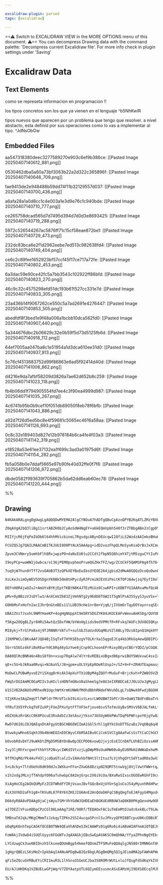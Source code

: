 ```yaml
---

excalidraw-plugin: parsed
tags: [excalidraw]

---
```

==⚠  Switch to EXCALIDRAW VIEW in the MORE OPTIONS menu of this document. ⚠== You can decompress Drawing data with the command palette: 'Decompress current Excalidraw file'. For more info check in plugin settings under 'Saving'


# Excalidraw Data

## Text Elements
como se represeta informacion en programacion !!

los tipos concretos son los que ya vienen en el lenguaje
 ^b5NhKwlR

tipos nuevos que aparecen por un problema 
que tengo que resolver. 
a nivel abstacto, esta definid por sus operaciones
como lo vas a implementar al tipo.  ^JdNsObGw

## Embedded Files
aa547318380deec3277589270e903c6ef9b386ce: [[Pasted Image 20250407140612_881.png]]

0530462dba5a60a73bf3063b22a2d322c365896f: [[Pasted Image 20250407140648_709.png]]

fae9413de2e948488b59dd74f11b32129557d037: [[Pasted Image 20250407140700_436.png]]

a6afa28a1a0d8cc1c4e003a1e3d9e76c1c940bde: [[Pasted Image 20250407140710_777.png]]

ce265758dcad565d7d7495d394d7d0d3e8693425: [[Pasted Image 20250407140719_288.png]]

5972c526544267ac5876ff71c15cf58eae872be1: [[Pasted Image 20250407140729_473.png]]

232dc83bca6e2f1d2962eebe7ed513c982638fd4: [[Pasted Image 20250407140749_404.png]]

ce6c2c89fee1652923bf57ccf45f17ce717a72fe: [[Pasted Image 20250407140802_453.png]]

6a3dac59e90ce42fc5a7bb3543c102922ff86bfd: [[Pasted Image 20250407140823_270.png]]

46c9c32c4575298efd51dc193b61f527cc331e7d: [[Pasted Image 20250407140833_305.png]]

23a436b14f9067262ce550c5a7ad2691e4276447: [[Pasted Image 20250407140853_505.png]]

abedfdf8f3bed1e9f48a006a1bcbb10dca562fd0: [[Pasted Image 20250407140907_440.png]]

5a344676dbc2b06629c32e0b59f5d73d5125fb6d: [[Pasted Image 20250407140918_112.png]]

64ef7005aa047ba8c1e51954a1d3dca610ee31d0: [[Pasted Image 20250407140937_913.png]]

5c76cf4513683752d99f86863e6ad5f92414d40d: [[Pasted Image 20250407141008_862.png]]

d4216e9da7afbf58209d3826a7ae62d652b8c259: [[Pasted Image 20250407141023_118.png]]

fb4b06dd1f794905554fd7ee4c3f90ea4999d987: [[Pasted Image 20250407141035_267.png]]

4c6741b95b0b9cef10f051db89050f8eb78f6bfb: [[Pasted Image 20250407141043_886.png]]

a92d7f26d5ed5bc8e4f59681c5065ec4616a58aa: [[Pasted Image 20250407141126_693.png]]

0c8c32e189403d827e12b978184b6ca4fe4f03a3: [[Pasted Image 20250407141142_319.png]]

e18528a53e61ee37132ea1f699c3ad3a01975d6f: [[Pasted Image 20250407141154_282.png]]

fb5a058b0e7ddaf5665e97b90fe40d32ffe0f7f6: [[Pasted Image 20250407141206_672.png]]

dbde0582f993639f705862b5da62dd6eab60ec78: [[Pasted Image 20250407141220_444.png]]

%%
## Drawing
```compressed-json
N4KAkARALgngDgUwgLgAQQQDwMYEMA2AlgCYBOuA7hADTgQBuCpAzoQPYB2KqATLZMzYBXUtiRoIACyhQ4zZAHoFAc0JRJQgEYA6bGwC2CgF7N6hbEcK4OCtptbErHALRY8RMpWdx8Q1TdIEfARcZgRmBShcZQUebQBObR4aOiCEfQQOKGZuAG1wMFAwYogSbghSAGYAeQBVAE0AKx4ADkkAZQBpAA1qgDN6AH1nWoB2Dhz+EthEcsJ9aKQpyExu

Z0qAVgA2bQ3liBg11srtABZK0b2CyAoSdW4NgEY+a6kEQmVpbh540f3rZTBbgABn2zCgpDYAGsEABhNj4NikcoQ6zMOC4QJZFLFSCaXDYKHKSFCDjEeGI5ESVETDFYqA4kp9Qj4fDtWBAiSCDyMgQQ6EIADqd0k3zB/Jh7JgnPQ3LK+xJnw44RyaEe+zYGOwakOauBoNexOEcAAksRVahcgBdfZ9cgZM3cDhCVn7QhkrDlXDA3kVYRk5XMC3O12v

MIIYjcR6jFqPeIbDb6l64hhMVicbineL7RgsdgcABynDEUcqwI28fiLS2WzdzAAImkoBHuH0CGF9pp/cQAKLBDJZYMu/D7IRwYi4ZuRtWjU6nYGnBNbFrxSq115EDhQp3D/aIwkttBt/AdsNRKBCC0QRBk93KX3M4KOiS4XAbU6jSqPFqVFrA4gIAg2CVDwoyXCuoHAgg8TApU2BbAgfTxJov5bCWYLuOIlrXGA6o4Y81w2q82CQnAO6sgUAC+Ux

FCUZQSJg7QAILMAACmB1TKJUUI8O0PYALKSAA4pg+idD2vozFhpQLMoSyvKsaDrBsJxXCmuqoDs2w8GpJS3MQ9xoE8yYlJI7yfAyaA/H8rwAjKBopuCkIwhSSIouQtKYpkDKdgSRIkmSrlUugNLol52K2iybIctJcqRuKzlCiKYpnolUoyhAcW+oqkiBhaeEppqBI6lG+r7EaY5mha1q2vaCDPqgIYjq87oAYp6C4I82Xdnl5HNY5gHTqg1bnC0O

Zpvm3CVNmry5umhbFlh8RxjwpzPO+daNsEU6tu2CCdt2fbpN5Q6himY4TjtM5zguCYtIuPAOSUm7bmgTV7mwB5Dcep6Oeel7lDejgcPekVPkNEDlmWpxbDwxD4hsuBbMCuCfpofRllslSaDwPC4HDIE8MBWwbCuWx9L6zCYXk+HLLhhH7CRmp9VRNEtRDrGnHAFBQNgMCCgAEjApAAGKYExpAADIi8ozjxJ0knwNJm7ySm7XrI8CQtBsPBY48wLx

I9oyPCp+waWW2jGwbca/sC36jPEM0pvphmoPrumQGZHxfFZ/wg/ZCUCkF5QAMSPAg4fh76+KEhVgUIm51IeWF9IPlF6WxQi8qpQKwoGaKvs55KMXlFlCrCEqKpRhqWolXqT2QBVprmnkREpnauAOkN70tR67UQPj3WksQvVoLR0xK981zUWGg3cDGs6rTpDepnmGZoIu41rwtHAlkZMOGzWZabU2h6oD9+2vF2w9HQO2R9aO46Tmf0Y3YuyO6xce

7uq9jW7hun0YTfT2vsOAbB3T3zQPkXEYBoEwIbsUYEOE264jgbid2dMwA8GQQzDcoQoDwn0PoNQU5WLgOxG9f+f1MRQAAEKtTvA/V4mRiD0NvCDJh1DSBQAlpCCgZlcDdyoSUFhvC2D8JCEIiixQZ7FHHqUCGlQ4D0HrEIbAowYCwkaDAGA8RBQFlIC0fQ9YhLYEVrMCQ8xFi+nViBUYZxRjll1jwb8a1zhm2+FWBIMFDb6hrD+TY+wXYF1QMZfY

XsLKeJsimOyWEV5OSDgnYK0Bk50m8tHPycdyRJPcmiNJEVXiPmitKTOPJA4wjzq7EyfI0oly5FneKrwcqjzdjXYqsBSoryblVVutVO71Skf1OifcvSVCHgGKulCzolHDENaMIFSZbAdivOak00AgS3vNIsu8sJY1OKBfZMYT7bTPhfA6N9+wnU4SUC6z85mznnO/R4H5qzfy3NcyA+4gG7RPJfahF4rxA0YWDAZ5Q2zQTWpUACPAIX3RaC0TQFZi

DEFnH0R4jwUIuJ+AmUYxBYKjEptTKBtN8K4JTEzMiUz8CswKPI+i6BBTYGIAARxaMofQzABb1GwI8IS+BOiaAAFr6EkC0BW+wpJzFkqrEotjcYOKcbDVxzzKgeKMtsJIc5kZVjsVjaJelkpGWeOE8yPteC/D9oCOJ5S4Q5KTnk8KPkr6ZICtkykuTPKpzBsUjKZci5JXzilP6tSSmlwaUPSuQZq6vCKtqDp9dyokmbtVFBkAO5dw+aUEZL5TjjJH

pMv+0yBBzzVJsDYlw1rAnXCmVZ683ZjVmhNTg2y968D8TGW21TSgNlPsA355yyS3yuVSx+l0X4PNurDLYMFVUbh/pmr5pyQFnknADCQQKOEgoagPLYuA2ytE6t6YgLRsA8uwKcBA+pKidQQFC+ICBRhoUeNgeI85NAAUJQQLCaDcJ0wIriVNEAKUsxkWzFM9KIC1ChOAloe6ABqmB8DdC0WMISBY+iDGUAWcx0krFyRsWsECJwPyKpcfdFVarhpP

G0HbMsFxHofn2acIJhrQnGteBEs11lLUB39cHe1nr0m+Vjq6/jIVUmOrTqyDOYayn+sqSErtCTi6hvqXJlMzSC0FRKLGuubsyqGiTT0qBgH02gpHb3NqXoNh5paT3AaZ94jI0Y6MXWmy1moE3o27eLasJxixqtdazGWo9pOX236JRr6DsuYOTNtyrpuwne/CsV63m/3s89QBS7+0roBYDFhwLCksnM+gMQuty2k2IHgYg2wNgopRVmOr01Tj1f/J

UBA1ZVz7JsxhL9NMYHaeKP+4ogHgNUppXI9m5RYSDGZYK04zKOCEAFvWeouAmKSDg/QUYUBGhbGqDhqV1j9hys1iRnWSryPuNeBpdFiYaOPDo65hci9gvO1Y2EjjprLLmv1ZAWJIIbViZSQ6r1zqRPdmB6FfJTr27pzqbKcNNqFNBpmRKBAMm1PZw0xXXKWm2lxtuwZlM3SW4mb6Rmiz4Hs0dS2LZgtGXi0v1XFW54VZq0lFrVwNANZ3PNsWqWRc

f5Kgw2OQgBLZyr6HRi5AwtQzIDxfHW/bYWxHg1ids9edVPMtfR+RFvkq7AUFc3UV8G5QKyuewBd98+ylkElJo+vofRjY8o2NgPopMQgddc5oCOn6ZQ/sG/TADjNSIgbALIwoU2JAmnaBsQVrFMDHviBQTQhBgT1EeExfAtD2jtH4odyx0qCNKS/C0BVF2yNuNnepUsMEzjnG0rrQ2+sG3vcDUartnGfvcdsv7a1fG7XidB0J8H/lIdD5B4JgpcPp

MI8ykj+TrGlPo8x4j9TJRNNRrVATvT+sulGbJ5aUzdUGqM6zVZl8BLy7Dzs8IpnQ1Hqk0Y9rN7nOm3c9CW/yAXPfPcBaJcFiibN/t2ltOLtlvrhAFFr2DLqdPLhAIrvcsrjWFmK8nOu8trp8lluFn8mjobvluwqDKbiVhADwCBFVj+JoHgAhDwGisQD8LDIBL7qMBGE8HBFWJ/C0H0MQLmr1gHiSgNmSiUGNnLhNlHuBoolAN0M4BsALI0AgMyo8

JIKMPWCLCBKxAAFJQD4BjISqTxF7HYKSEbzgV7OLKrXa15qgoEJCq4kb3RkGq4ewQDBIPC4wmrew/YgQgEA5oDxLo5Q4SZg4pgxzj7DwBEj4z5Mjw6qbr7Y5o6JQo6FzBoChr4L4b6QBb75S77xr6YH7GjGbH4U4lbn6tSegvgtD07b5y5gglptoAFkGdYgFc4PBNEf5/5oCXBJirSkxi4S7LrBHS7HSxaYEIFPwJavyPLbBOYkZpYLrYF664EG5

5brrG5EGz4kFiBoREwrh9CARq46yGzYwe6jCnp9CLhoonEPrRioy0EyoCBErYQDZ/pCGQAiFNRiF0oQz1hQjx6VBGD4z6CVC1BGD1AAAqcGtQPYpwpA8QsIhe6AeGdxEAtic4phl21elGcYhsNhzyji9ha4JsLGHeoSbhX2HhU0q0PGA+yRLkk+0OkmwmoR8c7qAmKco+s+PqpScRNSucy+NqqRfqOOfgeOVRg2EAumOR++ia+RR+NUhSp+gyboN

OA88QlRcBNR46n4BsS8fOn+xsup7RqAlw74lYr6vREBixUBgxd86prwiBUYSWUxvwC4sxIxi6OB4o+BKxhBUmJBu6UK9u96MEYg+yfQVuqMmgKE74cE+sPwuMTu1Y6MjSjkDxgezxIexEYe42oGtK0e6AgqBAGwgwwIsIgqcGowUI1QwqgqC4sIcG1QjQ8JMkhhasxhwIaJVeFGN23wX49iMESyjykE0YRJrsOsXe32FJ3h/egOg+LJw+0+sOkWL

qE+c5U+bJkRaa0Rvqi+NJAaVS/J8+gpm+uOLSYpEpROeRlUspJ+/SZ+9+F+ZRHUTEapmasyUYJMzwj0P4be7+28mYXav+AuG8CYzy+sx8IWYBfROWAxFyQxsu5+9p10kxji8YsYrp1RACuuR4/ReByx6AG6axURZuEgMML6wERMi4gBVYiENWjwVWNsmgquHuoEp6lQX4D6yZMyqZAh6CLxQGWZohOZk2Eh5QPAks9AlQQgfQUAAAigiBsBQN0JL

MoDwCLPUBwMyvoE2YiSXqgBrKcAkI4pXuYTXiUBpM4gZQOfrMuGuF+BrjcKxh+PZW8OSVZKrlSTObueEQuRkhDmEXSYEeyURZybJtyZlOjokbwAeTEWkWFZkdGoVLXJKcTiUKTimkUXeUWg+f3LgLQi+SMW+WqK0ImEsnGK0X+VZM5YBTslGE5o+gbCpCvIQKFuAR6VLrBTaXFmMUrshWQY9n9hAC9HMVhefDhUsWuvhasb6dumQbgOcFsJoM8kh

FWq5rDGIAmMCOGaMIIs3uHIclsHONfmGNxU8aShmeSgJe8UJeIXRBDCaEJJ0LUJoJgMygLDVoKCjB7oQBobUBsMotpcXidoRvKs6cZVdqZZAOZfCnEHODpKBD8GtBWCOSEomE4d3p4s5T4agH4YlN5euYuXiMuf5aufSUEcFQKTufEbycSSviGtuekX6MKaedkRedKVeelfKbeYqZZo+QPHCTfhMlUefoVYlibI9rDOBTWh/t8GKdVa2mrjDOik5

U1S1VBZAdAUOsMRhedN1UgchWtKrmKUNW6fMdhdBbhRNdeFNVuhDLgL7sQNwX0FwdjBGOHPEGcbBn4p1FQZGfrFVm+LDNwT6Hwd+jxUNnxW8cOB8XmRAO0MoBwIKkYJ0LCFsMQN0B9SLPQCaPgI0IKKCTCQDS2bKsDRsIZaRiZZRr2ZrEqh+AdeirGPGMjZmB+O4ZElZAmB5b4UDgFREQTVAUTcyYnPOfjVJiFVjpxTyRUnyf6hTQzfFTvjGklaz

YZjKRze3AqZmqUTlfWPldrTMrUf1cbI9i4istLesrLW0UBW7IbPCr2b+OaW1TBdFnBbaTrWOnrbdJcB/CvMbXvVgSNZLv8pbQRdNRDIjCLjDI+vDNgDwJoFWrDPEORZeoiu7XVp+LRTpH0IxRPZlCdegumSNqHszNmRHmBrdeUHJPWLCNUPQIIOEEIIKkJBCJ0BQNEIKDJYXfhkDaXgdR2RXd2esmtIkDXY+mtN+HGE4S4UZFWq3War2Z3djd3ST

YFRuf3X5YPckqTUFZuXPjFUeZPXuYptFfTXFSefjove0svSTofmvUyBvSMVvV6BJALfmkLfeSLUxiBCtT+T/mfcNANXLX5nGHbL8EsirZBRaQOjAS/V1e/Q6crrGJ+KSSmL/efu6QsZ6XhVbT6TbeUAdYhI4uWK+C9viCeuHE8PGKcJ1MQFCtQfrIBF+Hiv7qHadYIedcIZdVHddZ8eUO0DJbgLCM9RQM4EJGwDgDJY4ieI0AAfQJw0iSie2edmY

eDZXUkzRrGKcC0K0PUcuE3RvAdbIz3mtAozjYkso73b5UyW6kPWuTDqPbPWFcpoY6jgYw8zg/Pa0hY4Tp0mzcmr0pzZTn/dlV6CLLvcLbUUqqrjBKLt5vNP/lVZfTVWqJs88qTKBD46Ab2hk+1c/Z1SMYhYlgk2rsCAAehWk6baNebeNUbjk8Qdum7o+u7ouOLT+IAcQI7E7cuFjAgLujVkhIFi1vODg1TH1sSq07xe068Z09IqQ7mSJRIOw5WaC

RwO7d6I0LCDJQAEqnDtAFgyUtBGCHB6EWIImA1GGl5rhl1g0YkCOoDTTGzaDzJVqbBq6q4DVSOeYWpklt28D3QnNKM3NaOqMhFZJ413PepvOUwRXT27mRs36RpZFfN74pWNw2P/Pr1c2b3Km4BCRgvuMH1sXTQksfy6meIGlX0uLLIJiS10Sq2RM4vRN4tAsEsTG3RbMGz33oHpb3npNm2QHghemTW0vrHbo8EuIITxATjbVYMe7tuTu/i6yoy4A

8twwkywMno6Sqkh39b4NnWEOZnEOCWyvCXkMSAIBu6CiCokSVCCg8AaFwCsSsTtCaCChGCPDVBcDGu4Zmutml6PRWvLM2uWGeY6Tl5LKYwus1jDmvAesHw0b6gIeIcIcc6ewTlqimx95WqeVU20nnM+WMmhs934em5j2xHCvRs03GNcnvNmOiks0/Mr3s3pt2OZsOPZsCx5tZUi3i1OZeOdtS0VV2sYuBPcBWUVi/AgHNUROP2RbWnDrNu63xOTF

bOvobRdvDXfJ9uWkDtZMgO5MSBYOnBwOp3ECPDO6vowQJjvjcEsEICnDATLUhBZiOzssAHNM7tDYENgCjbSvUrdMx0UCCqiQaG4DmAKUtCYByHYBwaKUwBwxzO6XrCrRnDayfz6y+LGxOEaQ3T2KxnvjPIwxct7Oeb6netcb6z+uzmBsqN90huiZEcj0RuHmU0GORW00pHNdz20eJuJWWMMfWOr3Mdpr2NAuOMvgmicfwHceq7AiPQ6Qi6lvrIBO

Ivy3ljRhYxrgoeYthbYtP2NvycIWKdIVtvzjLgDWpM9sUuAMW00vAyEU6MkH2dWWaDxhwMvdiBorAh9BrfwwrjlhfctAICaAxh9ALVYPudiu7ttP7sXWHtXXHs3WQAQbMqVBCRQj4BVhGCwjKBbCCj8SvWIQmjKBsDPlftHZcPmt6VsX2KbMXZfjanAiZeUaK1xCbBrS4wAHGwuLFdPBo1ofmoYtY2nO4fVcXMEf1d4eNckdxtL6Ucz2demNM3mO

9ffMJqMd/Pk4AvFH3ljcdQaGTcalzIvIAHvhbfNHt3ltItuz7LVjVhgQYtSdYtadROa3wX3ktuOnawqSkvqcm0ANjXhWDvZN3egNeiGwop9C6w1asFUGA+nAe5OaxhW5VobBASK27qkyvgQ+PFQ8Ssw8dNw9dMI89MSAtBzasRCSsSDB/hQiDAwAFgIC5RMS1AixzgJfcNU/yq09pcM9M+2ubP14OyubawOw6zsbt6uy0+HNTSPaVdeUNfhtj6Ee

S+L8cky+7ltdUehU0dK90dJvJWXka+FFa+ZXwG68DzipNI9QM75tnwVgj8VjlVwtFWW+tq/DooS2wwP27eycdUHfu9HdCWynR2NGB/pa4gWvbSlv23+i3dCsI7CGJtRPQgQI4K4ecFCi2YsFngL3GMK4kYp4B4+dnb7tel0LHVRWOfTznu285ENKUR7SPCX3QCdAoAmrCZj2CwZCwCwoJZ3PoHaC0JJYksLYKKDJ4GEKev7KnvrBS5090uRsQkra

x1h2xdgJMLnjfTAhdpYO06afuhwGpC8A2mjGrpc2X6i9iOa/BXuRwSIxscOGOEwRGhFI9cdMS9frqlTTaa8M2gLEotm0lgG9Z4L8anrBDII9FYWHmL+AEP5xW8T6r6EmE8HCZO8oBlpDWrAViZ3IlOt0ZaGWhAIXcsqkA67tSwIIh99O6AFATrFgwqQeW4cW9MbGQGdRQejsYCIImvQhNLgxAcmNnzTKUCfOhfGVnQJjoyVNAjQUYBoUeBwZNWRg

XiAgHoCEg2AQkQUMyFzZCDTWRdFYIRjVxaxJBvfGQcBxUjUYU+Sg1oCoJ54yMyunhR6HPwsFhsGSS/CXoYKl7GC9GLXcKmYLl6xsrB8bGwQlTsF9c1eA3Jjs4JY6uCde2bAvC4zvxccD6f4FcK6xhYCdn+drZbj5ivqPY7YWYVzGp3Ax1sZOeIOTlrUO5xNjui4Q4ljAxbpD4CmQgPjp2AbW06WEMLBojHLAIooIuKCcB7hrCp9fgL3L7nZzay0F

diX3UYKD2aFh1g8+fKVu0L87F8Y6VZKEJIG6AnE2AnQdoDAFqCSBgQmgToEJAFgyU4MgodvpTw1hnZUuesVYVlweDWFtg8KJZC3hU7Fcsw7ZR2DaNtG2iQC6NPUFOSw5d0quugsXucJXKXDV+5NJ4bL33Ly8bhXXXfrYMgDnkHBqbQbt8OG6sdRu2bbDICJv7AjHMIuXGJRVPqCcyCr/IJjGEZ4s5v+zvBtq71fo3JABrbXEdNBNhOFCRH0f3lS0

D66dyR8A8oPDAAg0jaCjsWyu7SMrVhYGdWJGHDEaEhBGKUEdRBUW3aQ8KB0PKgQexoHw9Oh8rdAIigLCSAWG+ATVk2WbCYA+67UaMGdltHvhCmLdW1s4HhraASYquasLNy/A6RnkxXaaOXguDwoHozye6BcD56uUjSBlBcPGEexZh5wvPZ0bxnn6rkw4EccCfoIuHuijBvooMY8wo4BjHhcEnfgm1eFhj7BHwxwVGOP4uDteWVc/rgAOyJi3GyYo

aI7DEZlVFuvADDpCPzCGl98LmAAg71RE/90Rf/TEQAOxFAC1uTmEmMtDJaXc6xkBLcT9iAwGA2AqAMIKgECBwBAgYQKIKgHdB9AkQCwbUJwFQCZBUAsktgMSE7jFR1JAAQgMkAAdDgKZMRDMBUAUAQgGAksl6Bd4gQKAGwEsmCAOAqACyagGZRCAEAqAGALgFQBmBMgmk4KfgHcmZBlAQgXAPIVMnZRKAoJLAKJL0D6AJJUkmSXJPFz+SlJKk/SW

5M0naTdJqk/MKgCMmmTzJzkqyTZPKn2SSI4ucqa5PcnlSvJPkvyQFMIBBTcpuU0KcEBBiRTopn7QpJwCgDtBCARgPzAZT/COxZu06eFGBRJa2hBpIsTuCyA0hOERJ2eD4J/kGqIQ+6uYaye4HWnx0UQzMRmINNC7KhSAp/DUKQA+DugCA8U7ceUCSkpSfJaU8IBlMUkcBlJpAQqepLymQgCpOU4qSZLMkcAPJ1k2yagGqmOS6p6kjyU1N8n+TApy

oDqRpK6nhTepCAGKf8CEBOTNW4QEaVhAhDeS3kCAAWPz01g6Ro6i4iABoWIAFhmA1QTQEJCoCzDoACU3SsfTOAHiSML2SjPKi/DzgACCDMvGQXdaOUACuwCRjeI/E+spSmHYCScMnxgTI4SJOrl6OglXDYJJjUwdTUQkWD1+x5EMWhPFIYTcivzAonKVwmXSeaOVViJ4IcxDQUK+XB2MJz8ZkEEWsIq3sLlXC4wv+EFaIVkKtLsS3eWVD3jdDkEA

FoWAkjIVdwD4iSUQlUyyc6FGGNTvJqAXAGkjEBuSwEpAVAKSC0mQhNA/YfyaZPhnNgQYEk+GXJIRC5htAqAUyf5KWyMBQpdtAdtgCcnUANJA7VAABGZBLZiAWkpEJJMvCoBNQTAHKeEFMlPSGpAU0IOnMUn6AfAcFTEOnNCngy2Adc2KRQHumiT15Sc7yfQFTk+SM5XkLOYPNzn5ztJRc9ICXI0ppzy5xPTyWnOrn4Ba59cjgI3MIDNz059gKIO3

LYCdzwgCk3ue6BIDnzh5lkseeQDUmBgp54kmefQDnmZTF5MuFeQQAqlgJN580rIMNNGnfAV4ykrIItOIT4AVpEqBKQdM2nBBpKvoXaeYAICUKjpZEE6VkDOlMBrZhUa6f4DunszqQicv+CnMsnwyT5gQM+TnLznZzC5xc9+WXPCmVzn54QGuUwDrkNzGoX8oID/Lbkdyu5wCxCKAoHniLmAI8qBRPOYBwLkpCCpBQvKXl3w0Fa8yqVgtsg4y2AeM

1gHgrQBEzLSKsMmZ+IpkbAqI4ANuAPDgBwB2Qz8bgLRGgBmQMg5QIgJEimAMA2pFAWhAPWubJIQ4TuTJRTASXYARA9IE0M2G4H+ElZKsqODkryXeQCl6QFJeozSUepNZQGCpVkCqX6ARYW5ajoyEaWkB8lhS9kPcL1ldKel6QPpR12QmdLcl3SypYUs1bddXhgyqZekGqCmy5ZwhJpVABaUiwFpS00hQ8HKWTLmlhSzZTgoJn4K9lQy/QDvMYUSB

qFi5eZQcuGVRBuEYiCRIImuR3L1lhSnsGSGeUCJba3S8ROMrWUtLnloJfQugFdSdKqYkIVkN0CmikxlhusWMCbEdifgElUKhEPgHqBrAnM7Ze6I/3hFPBkYukCAEYDYAGAIls0AgN5KjBiF3lLSmZbfgLSM0yQnS4kCQFwVYQjhBQCAGyuIDsgEANA4lbyv4hsAAIXyu2sEBk48rrpdSseK8FoQIgIYpAZQPiAAAUlbTuRqt4DDlsauwAAJS+g8Z

EU/AJiHKDKq1VZBUELwGPjWqrV7ZDYAatpUTL6QIymEEsusmcASxEAMzHjI9DXSOEcqlMJkAlVnxPFjMIgDQLDWvAP5MSjxaQGJkxocZKsbgJ4tpV2B5C7c5gO0A/lwARVYqj+dfKlUEhrJjAUEmSvwAUqUwkqLkGkHbmTRGYl4JyRcrBXkshJXi/BExDrWlry14eSiOAFkTerisFoYAH2sohAA=
```
%%